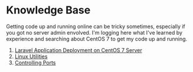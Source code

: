 # Knowledge Base
Getting code up and running online can be tricky sometimes, especially if you got no server admin envolved. I'm logging here what I've learned by experience and searching about CentOS 7 to get my code up and running.
1. [Laravel Application Deployment on CentOS 7 Server](/laravel-deployment-on-CentOS7.md)
2. [Linux Utilities](/linux-utilities.md)
3. [Controlling Ports](/controlling-ports.md)